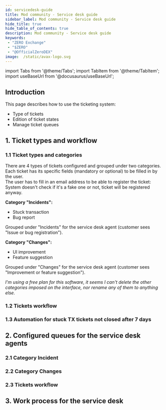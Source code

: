 ```yaml
---
id: servicedesk-guide
title: Mod community - Service desk guide
sidebar_label: Mod community - Service desk guide
hide_title: true
hide_table_of_contents: true
description: Mod community - Service desk guide
keywords:
 - "ZERO Exchange"
 - "$ZERO"
 - "@OfficialZeroDEX"
image:  /static/avax-logo.svg
---
```


import Tabs from '@theme/Tabs';
import TabItem from '@theme/TabItem';
import useBaseUrl from '@docusaurus/useBaseUrl';

## Introduction

This page describes how to use the ticketing system:
* Type of tickets
* Edition of ticket states
* Manage ticket queues


## 1. Ticket types and workflow 

### 1.1 Ticket types and categories

There are 4 types of tickets configured and grouped under two categories.  Each ticket has its specific fields (mandatory or optional) to be filled in by the user.  
The user has to fill in an email address to be able to register the ticket: System doesn't check if it's a fake one or not, ticket will be registered anyway.  

**Category "Incidents":**  
* Stuck transaction
* Bug report

Grouped under "Incidents" for the service desk agent (customer sees "Issue or bug registration").
 
**Category "Changes":**
* UI improvement
* Feature suggestion

Grouped under "Changes" for the service desk agent (customer sees "Improvement or feature suggestion").

*I'm using a free plan for this software, it seems I can't delete the other categories imposed on the interface, nor rename any of them to anything else.*


### 1.2 Tickets workflow


### 1.3 Automation for stuck TX tickets not closed after 7 days


## 2. Configured queues for the service desk agents

### 2.1 Category Incident


### 2.2 Category Changes


### 2.3 Tickets workflow


## 3. Work process for the service desk
